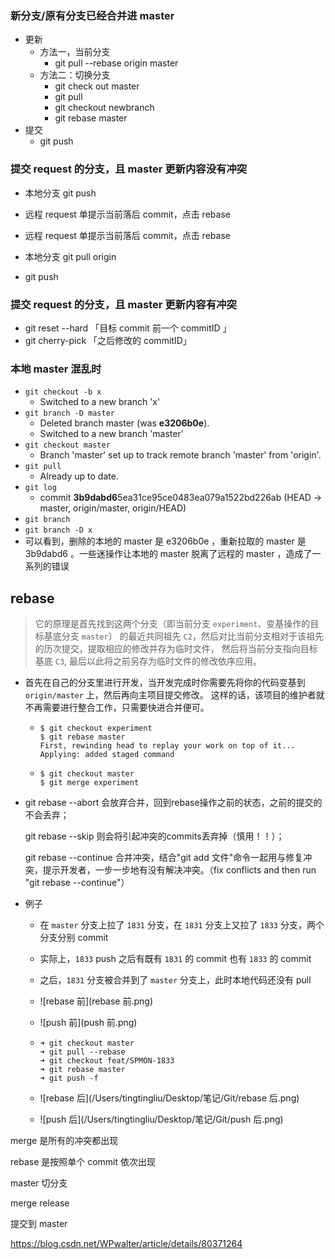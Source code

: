 ### 新分支/原有分支已经合并进 master

+ 更新
  + 方法一，当前分支
    + git pull --rebase origin master
  + 方法二：切换分支
    + git check out master
    + git pull
    + git checkout newbranch
    + git rebase master
+ 提交
  + git push



### 提交 request 的分支，且 master 更新内容没有冲突

+ 本地分支 git push
+ 远程 request 单提示当前落后 commit，点击 rebase



+ 远程 request 单提示当前落后 commit，点击 rebase
+ 本地分支 git pull origin
+ git push



### 提交 request 的分支，且 master 更新内容有冲突

+ git reset --hard 「目标 commit 前一个 commitID 」
+ git cherry-pick 「之后修改的 commitID」



### 本地 master 混乱时

+ `git checkout -b x` 
  + Switched to a new branch 'x'
+ `git branch -D master` 
  + Deleted branch master (was **e3206b0e**).
  + Switched to a new branch 'master'
+ `git checkout master` 
  + Branch 'master' set up to track remote branch 'master' from 'origin'. 
+ `git pull` 
  + Already up to date.
+ `git log` 
  + commit **3b9dabd6**5ea31ce95ce0483ea079a1522bd226ab (HEAD -> master, origin/master, origin/HEAD)
+ `git branch` 
+ `git branch -D x` 
+ 可以看到，删除的本地的 master 是 e3206b0e ，重新拉取的 master 是 3b9dabd6 。一些迷操作让本地的 master 脱离了远程的 master ，造成了一系列的错误

 

## rebase

> 它的原理是首先找到这两个分支（即当前分支 `experiment`、变基操作的目标基底分支 `master`） 的最近共同祖先 `C2`，然后对比当前分支相对于该祖先的历次提交，提取相应的修改并存为临时文件， 然后将当前分支指向目标基底 `C3`, 最后以此将之前另存为临时文件的修改依序应用。

+ 首先在自己的分支里进行开发，当开发完成时你需要先将你的代码变基到 `origin/master` 上，然后再向主项目提交修改。 这样的话，该项目的维护者就不再需要进行整合工作，只需要快进合并便可。

  + ```console
    $ git checkout experiment
    $ git rebase master
    First, rewinding head to replay your work on top of it...
    Applying: added staged command
    ```

  + ```console
    $ git checkout master
    $ git merge experiment
    ```


+ git rebase --abort 会放弃合并，回到rebase操作之前的状态，之前的提交的不会丢弃；

  git rebase --skip 则会将引起冲突的commits丢弃掉（慎用！！）；

  git rebase --continue 合并冲突，结合"git add 文件"命令一起用与修复冲突，提示开发者，一步一步地有没有解决冲突。（fix conflicts and then run "git rebase --continue"）

+ 例子

  + 在 `master` 分支上拉了 `1831` 分支，在 `1831` 分支上又拉了 `1833` 分支，两个分支分别 commit

  + 实际上，`1833` push 之后有既有 `1831` 的 commit 也有 `1833` 的 commit

  + 之后，`1831` 分支被合并到了 `master` 分支上，此时本地代码还没有 pull

  + ![rebase 前](rebase 前.png)

  + ![push 前](push 前.png)

  + ```console
    ➜ git checkout master
    ➜ git pull --rebase
    ➜ git checkout feat/SPMON-1833
    ➜ git rebase master
    ➜ git push -f 
    ```

  + ![rebase 后](/Users/tingtingliu/Desktop/笔记/Git/rebase 后.png)

  + ![push 后](/Users/tingtingliu/Desktop/笔记/Git/push 后.png)





merge 是所有的冲突都出现

rebase 是按照单个 commit 依次出现



master 切分支

merge release

提交到 master





https://blog.csdn.net/WPwalter/article/details/80371264

